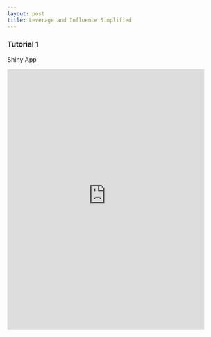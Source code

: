 ```yaml
---
layout: post
title: Leverage and Influence Simplified
---
```


### Tutorial 1

Shiny App
 
<iframe width="90%" height="600"  src= "https://omaymas.shinyapps.io/Influence_Analysis/" frameborder="0" ></iframe>

